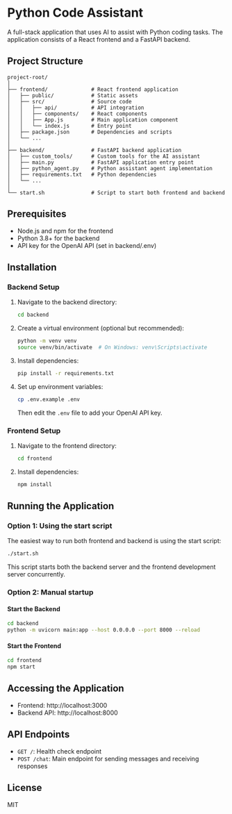 # Python Code Assistant

A full-stack application that uses AI to assist with Python coding tasks. The application consists of a React frontend and a FastAPI backend.

## Project Structure

```
project-root/
│
├── frontend/              # React frontend application
│   ├── public/            # Static assets
│   ├── src/               # Source code
│   │   ├── api/           # API integration
│   │   ├── components/    # React components
│   │   ├── App.js         # Main application component
│   │   └── index.js       # Entry point
│   ├── package.json       # Dependencies and scripts
│   └── ...
│
├── backend/               # FastAPI backend application
│   ├── custom_tools/      # Custom tools for the AI assistant
│   ├── main.py            # FastAPI application entry point
│   ├── python_agent.py    # Python assistant agent implementation
│   ├── requirements.txt   # Python dependencies
│   └── ...
│
└── start.sh               # Script to start both frontend and backend
```

## Prerequisites

- Node.js and npm for the frontend
- Python 3.8+ for the backend
- API key for the OpenAI API (set in backend/.env)

## Installation

### Backend Setup

1. Navigate to the backend directory:
   ```bash
   cd backend
   ```

2. Create a virtual environment (optional but recommended):
   ```bash
   python -m venv venv
   source venv/bin/activate  # On Windows: venv\Scripts\activate
   ```

3. Install dependencies:
   ```bash
   pip install -r requirements.txt
   ```

4. Set up environment variables:
   ```bash
   cp .env.example .env
   ```
   Then edit the `.env` file to add your OpenAI API key.

### Frontend Setup

1. Navigate to the frontend directory:
   ```bash
   cd frontend
   ```

2. Install dependencies:
   ```bash
   npm install
   ```

## Running the Application

### Option 1: Using the start script

The easiest way to run both frontend and backend is using the start script:

```bash
./start.sh
```

This script starts both the backend server and the frontend development server concurrently.

### Option 2: Manual startup

#### Start the Backend

```bash
cd backend
python -m uvicorn main:app --host 0.0.0.0 --port 8000 --reload
```

#### Start the Frontend

```bash
cd frontend
npm start
```

## Accessing the Application

- Frontend: http://localhost:3000
- Backend API: http://localhost:8000

## API Endpoints

- `GET /`: Health check endpoint
- `POST /chat`: Main endpoint for sending messages and receiving responses

## License

MIT 